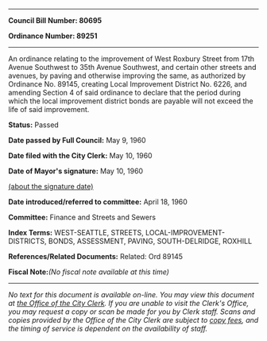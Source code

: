 

********

**Council Bill Number: 80695**
   
**Ordinance Number: 89251**
********

 An ordinance relating to the improvement of West Roxbury Street from 17th Avenue Southwest to 35th Avenue Southwest, and certain other streets and avenues, by paving and otherwise improving the same, as authorized by Ordinance No. 89145, creating Local Improvement District No. 6226, and amending Section 4 of said ordinance to declare that the period during which the local improvement district bonds are payable will not exceed the life of said improvement.

**Status:** Passed
   
**Date passed by Full Council:** May 9, 1960
   
**Date filed with the City Clerk:** May 10, 1960
   
**Date of Mayor's signature:** May 10, 1960
   
[(about the signature date)](/~public/approvaldate.htm)
   
   
   
**Date introduced/referred to committee:** April 18, 1960
   
**Committee:** Finance and Streets and Sewers
   
   
**Index Terms:** WEST-SEATTLE, STREETS, LOCAL-IMPROVEMENT-DISTRICTS, BONDS, ASSESSMENT, PAVING, SOUTH-DELRIDGE, ROXHILL

**References/Related Documents:** Related: Ord 89145

**Fiscal Note:**_(No fiscal note available at this time)_
********

_No text for this document is available on-line. You may view this document at [the Office of the City Clerk](http://www.seattle.gov/leg/clerk/contactUs.htm). If you are unable to visit the Clerk's Office, you may request a copy or scan be made for you by Clerk staff. Scans and copies provided by the Office of the City Clerk are subject to [copy fees](http://clerk.seattle.gov/~public/clerkfees.htm), and the timing of service is dependent on the availability of staff._

